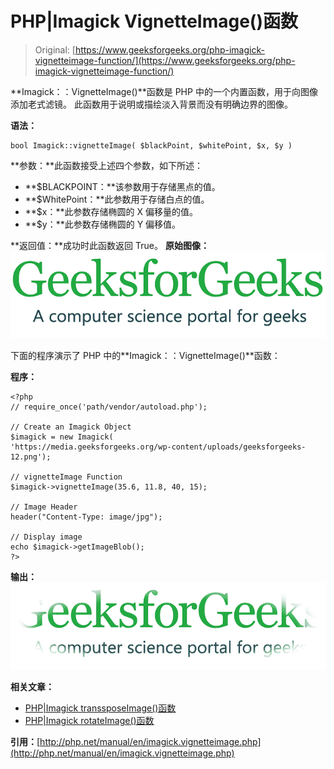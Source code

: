 # PHP|Imagick VignetteImage()函数

> Original: [https://www.geeksforgeeks.org/php-imagick-vignetteimage-function/](https://www.geeksforgeeks.org/php-imagick-vignetteimage-function/)

**Imagick：：VignetteImage()**函数是 PHP 中的一个内置函数，用于向图像添加老式滤镜。 此函数用于说明或描绘淡入背景而没有明确边界的图像。

**语法：**

```
bool Imagick::vignetteImage( $blackPoint, $whitePoint, $x, $y )

```

**参数：**此函数接受上述四个参数，如下所述：

*   **$BLACKPOINT：**该参数用于存储黑点的值。
*   **$WhitePoint：**此参数用于存储白点的值。
*   **$x：**此参数存储椭圆的 X 偏移量的值。
*   **$y：**此参数存储椭圆的 Y 偏移值。

**返回值：**成功时此函数返回 True。
**原始图像：**
![](img/f73b4be7f16e00589c14d824c8603f23.png)

下面的程序演示了 PHP 中的**Imagick：：VignetteImage()**函数：

**程序：**

```
<?php 
// require_once('path/vendor/autoload.php'); 

// Create an Imagick Object
$imagick = new Imagick(
'https://media.geeksforgeeks.org/wp-content/uploads/geeksforgeeks-12.png');

// vignetteImage Function 
$imagick->vignetteImage(35.6, 11.8, 40, 15);

// Image Header
header("Content-Type: image/jpg");

// Display image
echo $imagick->getImageBlob();
?>
```

**输出：**
![](img/ab049fa38f1ebf24ba5b8919b31837b8.png)

**相关文章：**

*   [PHP|Imagick transsposeImage()函数](https://www.geeksforgeeks.org/php-imagick-transposeimage-function/)
*   [PHP|Imagick rotateImage()函数](https://www.geeksforgeeks.org/php-imagick-rotateimage-function/)

**引用：**[http://php.net/manual/en/imagick.vignetteimage.php](http://php.net/manual/en/imagick.vignetteimage.php)